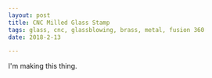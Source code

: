 ```yaml
---
layout: post
title: CNC Milled Glass Stamp
tags: glass, cnc, glassblowing, brass, metal, fusion 360
date: 2018-2-13

---
```


I'm making this thing.
